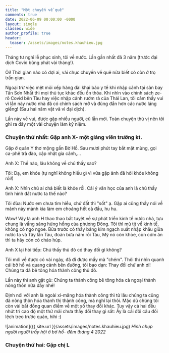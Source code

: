 ```yaml
---
title: "Một chuyến về quê"
comments: true
date: 2022-06-09 00:00:00 -0000
layout: single
classes: wide
author_profile: true
header:
  teaser: /assets/images/notes.khauhieu.jpg
---
```


Tháng tư nghỉ lễ phục sinh, tôi về nước. 
Lần gần nhất đã 3 năm (trước đại dịch Covid bùng phát vài tháng!).

Ôi! Thời gian nào có đợi ai, vài chục chuyến về quê nữa biết có còn ở trọ trần gian.

Ngoại trừ việc mệt mỏi xếp hàng dài khai báo y tế khi nhập cảnh tại sân bay Tân Sơn Nhất thì mọi thủ tục khác đều ổn thỏa.
Khi nhìn vào chính sách ze-rô Covid bên Tàu hay việc nhập cảnh rườm rà của Thái Lan, 
tôi cảm thấy vui vì lần này nước nhà đã có chính sách mở và đúng đắn hơn các nước láng giếng! (Sau hai năm vật vã vì đại dịch).

Lần này về vui, được gặp nhiều người, cũ lẫn mới. Toàn chuyện thú vị nên tôi ghi ra đây một vài chuyện làm kỷ niệm.

### Chuyện thứ nhất: Gặp anh X- một giảng viên trường kt. 

Gặp ở quán Y thơ mộng gần Bờ Hồ. Sau mươi phút tay bắt mặt mừng, gọi ca-phê trà đào, cập nhật gia cảnh,...

Anh X: Thế nào, lâu không về chú thấy sao?

Tôi: Dạ, em khỏe (tự nghĩ không hiểu gì vì vừa gặp ảnh đã hỏi khỏe không rồi!)

Anh X: Nhìn chú ai chả biết là khỏe rồi. Cái ý văn học của anh là chú thấy tình hình đất nước ta thế nào?

Tôi đùa: Nước em chưa tìm hiểu, chứ đất thì "sốt" ạ. Gặp ai cũng thấy nói về mảnh này mảnh kia làm em choáng hết cả đầu, hu hu.

Wow! Vậy là anh H thao thao bất tuyệt về sự phát triển kinh tế nước nhà, tựu chung là vầng sáng hửng hồng của phương Đông.
Tôi thì mù tịt về kinh tế, không có ngo ngoe. 
Bữa trước có thấy bảng kim ngạch xuất nhập khẩu giữa nước ta và Tây lẫn Tàu, đoán bừa năm rồi Tàu, Mỹ nó còn khỏe, còn cơm ăn thì ta hãy còn có cháo húp.

Anh X lại hỏi tiếp: Chú thấy thủ đô có thay đổi gì không?

Tôi mới về được có vài ngày, đã đi được mấy mà "chém". Thôi thì nhìn quanh cái bờ hồ và quang cảnh bên đường, tôi bạo dạn: Thay đổi chứ anh ơi! 
Chúng ta đã bê tông hóa thành công thủ đô.

Lần này thì anh gật gù: Chúng ta thành công bê tông hóa cả ngoại thành nông thôn nữa đấy nhé!

Định nói với anh là ngoài xi-măng hóa thành công thì từ lâu chúng ta cũng đã nông thôn hóa thành thị thành công, mà nghĩ lại thôi.
Mặc dù chúng tôi còn vài bất đồng quan điểm về một số thay đổi khác. 
Tuy vậy cả hai đều nhứt trí cao độ một thứ mãi chưa thấy đổi thay gì sất: Ấy là cái đôi câu đối lệch treo trước quán, hihi :)

![animation]({{ site.url }}/assets/images/notes.khauhieu.jpg) *Hình chụp người người trẩy hội ở bờ hồ- đêm tháng 4 2022*

### Chuyện thứ hai: Gặp chị L




